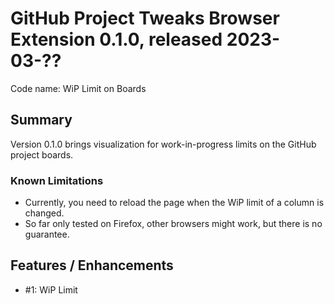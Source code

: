 # GitHub Project Tweaks Browser Extension 0.1.0, released 2023-03-??

Code name: WiP Limit on Boards

## Summary

Version 0.1.0 brings visualization for work-in-progress limits on the GitHub project boards.

### Known Limitations

* Currently, you need to reload the page when the WiP limit of a column is changed.
* So far only tested on Firefox, other browsers might work, but there is no guarantee.

## Features / Enhancements

* #1: WiP Limit
